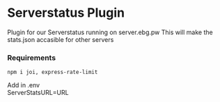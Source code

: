 # Serverstatus Plugin
Plugin for our Serverstatus running on server.ebg.pw 
This will make the stats.json accasible for other servers

### Requirements
`npm i joi, express-rate-limit` 
  
Add in .env  
ServerStatsURL=URL